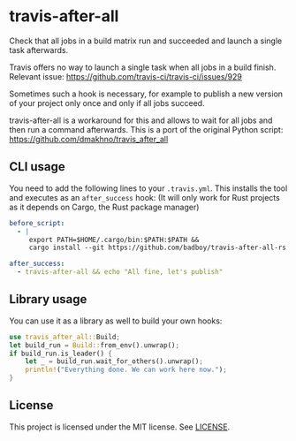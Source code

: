 # travis-after-all

Check that all jobs in a build matrix run and succeeded and launch a single task afterwards.

Travis offers no way to launch a single task when all jobs in a build finish.
Relevant issue: <https://github.com/travis-ci/travis-ci/issues/929>

Sometimes such a hook is necessary, for example to publish a new version of your project only once
and only if all jobs succeed.

travis-after-all is a workaround for this and allows to wait for all jobs and then run a
command afterwards.
This is a port of the original Python script: <https://github.com/dmakhno/travis_after_all>

## CLI usage

You need to add the following lines to your `.travis.yml`.
This installs the tool and executes as an `after_success` hook:
(It will only work for Rust projects as it depends on Cargo, the Rust package manager)

```yaml
before_script:
  - |
     export PATH=$HOME/.cargo/bin:$PATH:$PATH &&
     cargo install --git https://github.com/badboy/travis-after-all-rs

after_success:
  - travis-after-all && echo "All fine, let's publish"
```

## Library usage

You can use it as a library as well to build your own hooks:

```rust
use travis_after_all::Build;
let build_run = Build::from_env().unwrap();
if build_run.is_leader() {
    let _ = build_run.wait_for_others().unwrap();
    println!("Everything done. We can work here now.");
}
```

## License

This project is licensed under the MIT license. See [LICENSE](LICENSE).

